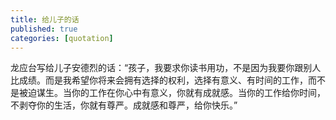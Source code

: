 ```yaml
---
title: 给儿子的话
published: true
categories: [quotation]
---
```


龙应台写给儿子安德烈的话：“孩子，我要求你读书用功，不是因为我要你跟别人比成绩。而是我希望你将来会拥有选择的权利，选择有意义、有时间的工作，而不是被迫谋生。当你的工作在你心中有意义，你就有成就感。当你的工作给你时间，不剥夺你的生活，你就有尊严。成就感和尊严，给你快乐。”
